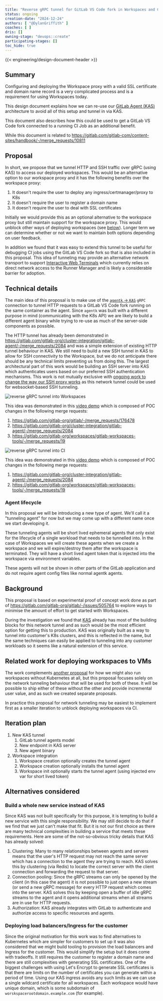 ```yaml
---
title: "Reverse gRPC tunnel for GitLab VS Code fork in Workspaces and CI"
status: ongoing
creation-date: "2024-12-24"
authors: [ "@DylanGriffith" ]
coaches: [ ]
dris: []
owning-stage: "devops::create"
participating-stages: []
toc_hide: true
---
```


<!-- Design Documents often contain forward-looking statements -->

<!-- This renders the design document header on the detail page, so don't remove it-->
{{< engineering/design-document-header >}}

## Summary

Configuring and deploying the Workspace proxy with a valid SSL certificate and
domain name record is a very complicated process and is a requirement for using
Workspaces today.

This design document explains how we can re-use our
[GitLab Agent (KAS)](https://gitlab.com/gitlab-org/cluster-integration/gitlab-agent)
architecture to avoid all of this setup and tunnel in via KAS.

This document also describes how this could be used to get a GitLab VS Code fork connected
to a running CI Job as an additional benefit.

While this document is related to
https://gitlab.com/gitlab-com/content-sites/handbook/-/merge_requests/10811

## Proposal

In short, we propose that we tunnel HTTP and SSH traffic over gRPC (using KAS)
to access our deployed workspaces. This would be an alternative option to our
workspace proxy and it has the following benefits over the workspace proxy:

1. It doesn't require the user to deploy any ingress/certmanager/proxy to K8s
1. It doesn't require the user to register a domain name
1. It doesn't require the user to deal with SSL certificates

Initially we would provide this as an optional alternative to the workspace
proxy but still maintain support for the workspace proxy. This would unblock
other ways of deploying workspaces (see [below](#related-work-for-deploying-workspaces-to-vms)).
Longer term we can determine whether or not we want to maintain both options
depending on user feedback.

In addition we found that it was easy to extend this tunnel to be useful for
debugging CI jobs using the GitLab VS Code fork so that is also included in this proposal.
This idea of tunneling may provide an alternative network transport
to support
[Interactive Web Terminals](https://docs.gitlab.com/ee/ci/interactive_web_terminal/)
which currently relies on direct network access to the Runner Manager and is likely a
considerable barrier for adoption.

## Technical details

The main idea of this proposal is to make use of the
[`agentk` -> `KAS`](https://gitlab.com/gitlab-org/cluster-integration/gitlab-agent/-/blob/master/doc/kas_to_agentk_connectivity.md#agentk---kas-connectivity)
`gRPC` connection to tunnel HTTP requests to a GitLab VS Code fork running on the same
container as the agent. Since `agentk` was built with a different purpose in
mind (communicating with the K8s API) we are likely to build a different agent
binary while trying to re-use as much of the server-side components as
possible.

The HTTP tunnel has already been demonstrated in
https://gitlab.com/gitlab-org/cluster-integration/gitlab-agent/-/merge_requests/2084
and was a simple extension of existing HTTP tunnel behaviour in KAS. We still
need to build a new SSH tunnel in KAS to allow for SSH connectivity to the
Workspace, but we do not anticipate there should be any technical limits
preventing us from doing this. The largest architectural part of this work would
be building an SSH server into KAS which authenticates users based on our
preferred SSH authentication mechanisms. This work is not mutually
exclusive with
[ongoing work to change the way our SSH proxy works](https://gitlab.com/groups/gitlab-org/-/epics/13984)
as this network tunnel could be used for websocket-based SSH tunneling.

![reverse gRPC tunnel into Workspaces](/images/handbook/engineering/architecture/design-documents/reverse-grpc-tunnel-workspaces-and-ci/workspace-grpc-tunnel.png)

This idea was demonstrated in this
[video demo](https://youtu.be/hw5gExP_gvA) which is composed of
POC changes in the following merge requests:

1. https://gitlab.com/gitlab-org/gitlab/-/merge_requests/176478
1. https://gitlab.com/gitlab-org/cluster-integration/gitlab-agent/-/merge_requests/2084
1. https://gitlab.com/gitlab-org/workspaces/gitlab-workspaces-tools/-/merge_requests/19

![reverse gRPC tunnel into CI](/images/handbook/engineering/architecture/design-documents/reverse-grpc-tunnel-workspaces-and-ci/workspace-tunnel-and-ci.png)

This idea was demonstrated in this
[video demo](https://www.youtube.com/watch?v=m4VaLLg_Ipk) which is composed of
POC changes in the following merge requests:

1. https://gitlab.com/gitlab-org/cluster-integration/gitlab-agent/-/merge_requests/2084
1. https://gitlab.com/gitlab-org/workspaces/gitlab-workspaces-tools/-/merge_requests/19

### Agent lifecycle

In this proposal we will be introducing a new type of agent. We'll call it a
"tunneling agent" for now but we may come up with a different name once we start
developing it.

These tunneling agents will be short lived ephemeral agents that only exist for
the lifecycle of a single workload that needs to be tunnelled into. In the case
of Workspaces we will create these agents when we create a workspace and we will
expire/destroy them after the workspace is terminated. They will have a short
lived agent token that is injected into the workspace via environment variables.

These agents will not be shown in other parts of the GitLab application and do
not require agent config files like normal agentk agents.

## Background

This proposal is based on experimental proof of concept work done as part of
https://gitlab.com/gitlab-org/gitlab/-/issues/505764 to explore ways to minimise
the amount of effort to get started with Workspaces.

During the investigation we found that
[KAS](https://gitlab.com/gitlab-org/cluster-integration/gitlab-agent) already
has most of the building blocks for this network tunnel and as such would be the
most efficient option for getting this to production. KAS was originally built
as a way to tunnel into customer's K8s clusters, and this is reflected in the
name, but the same techniques can easily be applied to tunneling into any
customer workloads so it seems like a natural extension of this service.

## Related work for deploying workspaces to VMs

The work complements
[another proposal](https://gitlab.com/gitlab-com/content-sites/handbook/-/merge_requests/10811)
for how we might also run workspaces without Kubernetes at all, but this
proposal focuses solely on the network tunneling behaviour that will be used for
both of these. It will be possible to ship either of these without the other and
provide incremental user value, and as such we created separate proposals.

In practice this proposal for network tunneling may be easiest to implement
first as a smaller iteration to unblock deploying workspaces via CI.

## Iteration plan

1. New KAS tunnel
   1. GitLab tunnel agents model
   2. New endpoint in KAS server
   3. New agent binary
1. Workspace integration
   1. Workspace creation optionally creates the tunnel agent
   1. Workspace creation optionally installs the tunnel agent
   1. Workspace init optionally starts the tunnel agent (using injected env var
      for short lived token)

## Alternatives considered

### Build a whole new service instead of KAS

Since KAS was not built specifically for this purpose, it is tempting to build a
new service with this single responsibility. We may still decide to do that if
we find that we just can't make that fit. But it is not our first choice as
there are many technical complexities in building a service that meets these
requirements. Here are some of the not-so-obvious tricky details that KAS has
already solved:

1. Clustering: Many to many relationships between agents and servers means that
   the user's HTTP request may not reach the same server which has a connection
   to the agent they are trying to reach. KAS solves this by clustering (via
   Redis) to locate the correct server with the client connection and forwarding
   the request to that server.
2. Connection pooling: Since the gRPC streams can only be opened by the client
   (in this case the agent) it is not possible to just open a new stream (or
   send a new gRPC message) for every HTTP request which comes into the server.
   KAS solves this by keeping open a buffer of idle gRPC streams to the agent
   and it opens additional streams when all streams are in use for HTTP
   requests.
3. Authorization: KAS already integrates with GitLab to authenticate and
   authorize access to specific resources and agents.

### Deploying load balancers/Ingress for the customer

Since the original motivation for this work was to find alternatives to
Kubernetes which are simpler for customers to set up it was also considered that
we might build tooling to provision the load balancers and Ingress for the
customer. This would simplify the setup but it does come with tradeoffs. It
still requires the customer to register a domain name and there are still
complexities with generating SSL certificates. One of the biggest challenges
with using Let's Encrypt to generate SSL certificates is that there are limits
on the number of certificates you can generate within a period of time. Using
our KAS ingress avoids any such limits as we can use a single wildcard
certificate for all workspaces. Each workspace would have unique domain, which
is some subdomain of `worskspacerootdomain.example.com` (for example).
